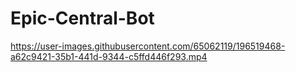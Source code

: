 # Epic-Central-Bot

https://user-images.githubusercontent.com/65062119/196519468-a62c9421-35b1-441d-9344-c5ffd446f293.mp4

